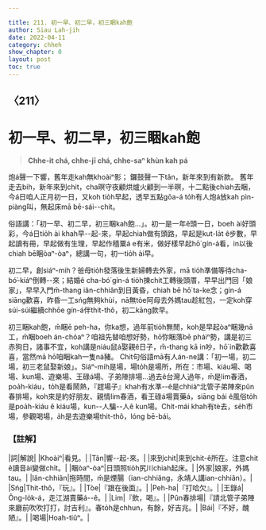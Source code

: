 ```yaml
---

title: 211. 初一早、初二早，初三睏kah飽
author: Siau Lah-jih
date: 2022-04-11
category: chheh
show_chapter: 0
layout: post
toc: true
---
```

  
## 〈211〉
# 初一早、初二早，初三睏kah飽
>**Chhe-it chá, chhe-jī chá, chhe-saⁿ khùn kah pá**

炮á聲一下響，舊年走kah無khoàiⁿ影；
鑼鼓聲一下tân，新年來到有新款。
舊年走去bih，新年來到chit，cha暝守夜顧烘爐火顧到一半暝，十二點後chiah去睏，今á日咱人正月初一日，又koh tio̍h早起，透早五點gōa-á to̍h有人炮á放kah pìn-piàng叫，無起床mā bē-sái--chit。

俗語講：「初一早、初二早，初三睏kah飽…」。初一是一年ê頭一日，boeh ài好頭彩，今á日tio̍h ài khah早--起-來，早起chiah做有頭路，早起是kut-la̍t ê步數，早起讀有冊，早起做有生理，早起作穡粟á e有米，做好樣早起hō͘ gín-á看，in以後chiah bē睏òaⁿ-òaⁿ，總講一句，初一tio̍h ài早。

初二早，創siáⁿ-mih？爸母tio̍h發落後生新婦轉去外家，mā tio̍h準備等待cha-bó͘-kiáⁿ倒轉--來；結婚ê cha-bó͘ gín-á tio̍h揀chit工轉後頭厝，早早出門回「娘家」，早早入門m̄-thang iân-chhiân到日黃昏，chiah bē hō͘ ta-ke念；gín-á siāng歡喜，昨昏一工sńg無夠khùi，nā無tòe阿母去外媽tau趁紅包，一定koh穿súi-súi繼續chhōe gín-á伴thit-thô，初二kāng款早。

初三睏kah飽，m̄睏ē peh-ha，你ka想，過年前tio̍h無閒，koh是早起òaⁿ睏幾nā工，m̄睏boeh án-chóaⁿ？咱祖先替咱想好勢，hō͘你睏落bē pháiⁿ勢，講是初三赤狗日，諸事不宜，koh講是niáu鼠á娶親ê日子，m̄-thang kā in吵，hō͘ in歡歡喜喜，當然mā hō͘咱睏kah一隻ná豬。
Chit句俗語mā有人án-ne講：「初一場，初二場，初三老鼠娶新娘」。Siáⁿ-mih是場，場to̍h是場所，所在：市場、kiáu場、喝場、kun場、遊樂場、王碌á場、子弟陣排場…過去ê台灣人過年，m̄是lim春酒，poa̍h-kiáu，to̍h是看鬧熱，『趕場子』khah有水準--ê是chhiàⁿ北管子弟陣來pûn春排場，koh來是約好朋友、親情lim春酒，看王碌á場賣藥á，siāng bái ê風俗to̍h是poa̍h-kiáu ê kiáu場，kun--人騙--人ê kun場。Chit-mái khah有tè去，se̍h市場，參觀喝場，a̍h是去遊樂場thit-thô，lóng bē-bái。


### 【註解】

|詞|解說|
|Khoàiⁿ|看見。|
|Tân|響--起-來。|
|來到chit|來到chit-ê所在。注意chit ê讀音ài變做chi̍t。|
|睏òaⁿ-òaⁿ|日頭照tio̍h尻川chiah起床。|
|外家|娘家，外媽tau。|
|Iân-chhiân|拖時間，m̄是煙腸（ian-chhiâng，永靖人講ian-chhiân）。|
|Sńg|Thit-thô，『玩』。|
|Tòe|『跟在後面』。|
|Peh-ha|『打哈欠』。|
|王錄á|Ông-lo̍k-á，走江湖賣藥á--ê。|
|Lim|『飲，喝』。|
|Pûn春排場|『請北管子弟陣來廳前吹吹打打，討吉利』。春to̍h是chhun，有餘，好吉兆。|
|Bái|『不好，醜陋』。|
|喝場|Hoah-tiûⁿ。|


